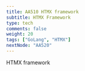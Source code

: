 ```yaml
---
title: AA510 HTMX framework
subtitle: HTMX Framework
type: tech
comments: false
weight: 20
tags: ["GoLang", "HTMX"]
nextNode: "AA520"
---
```

HTMX framework
